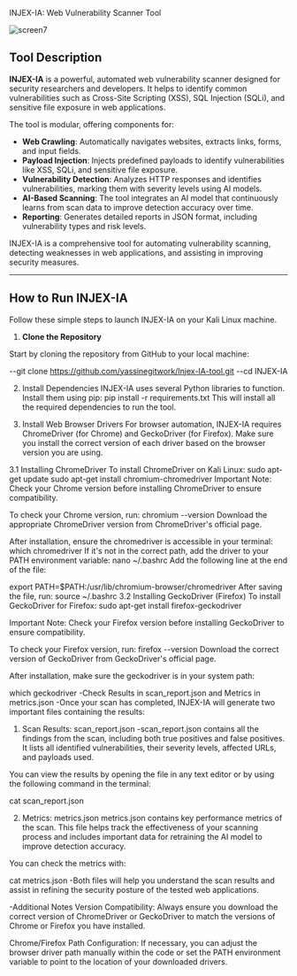  INJEX-IA: Web Vulnerability Scanner Tool



![screen7](https://github.com/user-attachments/assets/0c036f2e-9961-42e3-8f73-38ec28eb69af)




 

## Tool Description

**INJEX-IA** is a powerful, automated web vulnerability scanner designed for security researchers and developers. It helps to identify common vulnerabilities such as Cross-Site Scripting (XSS), SQL Injection (SQLi), and sensitive file exposure in web applications. 

The tool is modular, offering components for:
- **Web Crawling**: Automatically navigates websites, extracts links, forms, and input fields.
- **Payload Injection**: Injects predefined payloads to identify vulnerabilities like XSS, SQLi, and sensitive file exposure.
- **Vulnerability Detection**: Analyzes HTTP responses and identifies vulnerabilities, marking them with severity levels using AI models.
- **AI-Based Scanning**: The tool integrates an AI model that continuously learns from scan data to improve detection accuracy over time.
- **Reporting**: Generates detailed reports in JSON format, including vulnerability types and risk levels.

INJEX-IA is a comprehensive tool for automating vulnerability scanning, detecting weaknesses in web applications, and assisting in improving security measures.

---

## How to Run INJEX-IA

Follow these simple steps to launch INJEX-IA on your Kali Linux machine.

1. **Clone the Repository**

Start by cloning the repository from GitHub to your local machine:

--git clone https://github.com/yassinegitwork/Injex-IA-tool.git
--cd INJEX-IA

2. Install Dependencies
INJEX-IA uses several Python libraries to function. Install them using pip:
pip install -r requirements.txt
This will install all the required dependencies to run the tool.

3. Install Web Browser Drivers
For browser automation, INJEX-IA requires ChromeDriver (for Chrome) and GeckoDriver (for Firefox). Make sure you install the correct version of each driver based on the browser version you are using.

3.1 Installing ChromeDriver
To install ChromeDriver on Kali Linux:
sudo apt-get update
sudo apt-get install chromium-chromedriver
Important Note:
Check your Chrome version before installing ChromeDriver to ensure compatibility.

To check your Chrome version, run:
chromium --version
Download the appropriate ChromeDriver version from ChromeDriver's official page.

After installation, ensure the chromedriver is accessible in your terminal:
which chromedriver
If it's not in the correct path, add the driver to your PATH environment variable:
nano ~/.bashrc
Add the following line at the end of the file:

export PATH=$PATH:/usr/lib/chromium-browser/chromedriver
After saving the file, run:
source ~/.bashrc
3.2 Installing GeckoDriver (Firefox)
To install GeckoDriver for Firefox:
sudo apt-get install firefox-geckodriver

Important Note:
Check your Firefox version before installing GeckoDriver to ensure compatibility.

To check your Firefox version, run:
firefox --version
Download the correct version of GeckoDriver from GeckoDriver's official page.

After installation, make sure the geckodriver is in your system path:


which geckodriver
-Check Results in scan_report.json and Metrics in metrics.json
-Once your scan has completed, INJEX-IA will generate two important files containing the results:

1. Scan Results: scan_report.json
-scan_report.json contains all the findings from the scan, including both true positives and false positives. It lists all identified vulnerabilities, their severity levels, affected URLs, and payloads used.

You can view the results by opening the file in any text editor or by using the following command in the terminal:

cat scan_report.json


2. Metrics: metrics.json
metrics.json contains key performance metrics of the scan. This file helps track the effectiveness of your scanning process and includes important data for retraining the AI model to improve detection accuracy.

You can check the metrics with:

cat metrics.json
-Both files will help you understand the scan results and assist in refining the security posture of the tested web applications.

-Additional Notes
Version Compatibility: Always ensure you download the correct version of ChromeDriver or GeckoDriver to match the versions of Chrome or Firefox you have installed.

Chrome/Firefox Path Configuration: If necessary, you can adjust the browser driver path manually within the code or set the PATH environment variable to point to the location of your downloaded drivers.
